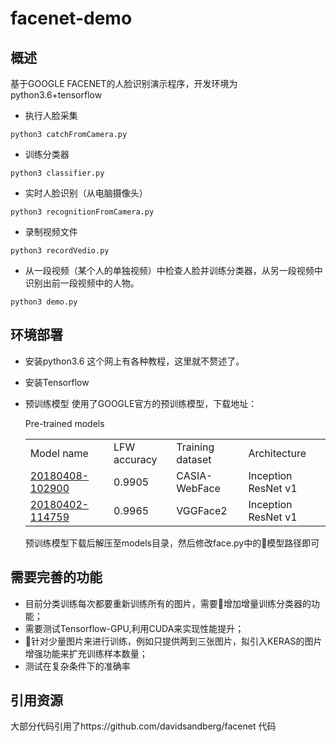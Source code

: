# facenet-demo
## 概述
  基于GOOGLE FACENET的人脸识别演示程序，开发环境为python3.6+tensorflow
  - 执行人脸采集
 ```
 python3 catchFromCamera.py
 ```
 - 训练分类器
 ```
 python3 classifier.py
 ```
 - 实时人脸识别（从电脑摄像头）
 ```
 python3 recognitionFromCamera.py
 ```
 - 录制视频文件
 ```
 python3 recordVedio.py
 ```
 - 从一段视频（某个人的单独视频）中检查人脸并训练分类器，从另一段视频中识别出前一段视频中的人物。
 ```
 python3 demo.py
 ```
## 环境部署
- 安装python3.6
  这个网上有各种教程，这里就不赘述了。
- 安装Tensorflow
- 预训练模型
  使用了GOOGLE官方的预训练模型，下载地址：

  Pre-trained models
  <table>
    <tr>
    <td>
      Model name</td>
      <td>LFW accuracy</td>
      <td>Training dataset</td>
      <td>Architecture</td>
    </tr>
    <tr>
      <td><a href="https://drive.google.com/open?id=1R77HmFADxe87GmoLwzfgMu_HY0IhcyBz">20180408-102900</a></td>
      <td>0.9905</td>
      <td>CASIA-WebFace</td>
      <td>Inception ResNet v1</td>
    </tr>
    <tr>
      <td><a href="https://drive.google.com/open?id=1R77HmFADxe87GmoLwzfgMu_HY0IhcyBz">20180402-114759</a></td>
      <td>0.9965</td>
      <td>VGGFace2</td>
      <td>Inception ResNet v1</td>
    </tr>
  </table>
  预训练模型下载后解压至models目录，然后修改face.py中的模型路径即可

## 需要完善的功能
- 目前分类训练每次都要重新训练所有的图片，需要增加增量训练分类器的功能；
- 需要测试Tensorflow-GPU,利用CUDA来实现性能提升；
- 针对少量图片来进行训练，例如只提供两到三张图片，拟引入KERAS的图片增强功能来扩充训练样本数量；
- 测试在复杂条件下的准确率

## 引用资源
 大部分代码引用了https://github.com/davidsandberg/facenet 代码


 
